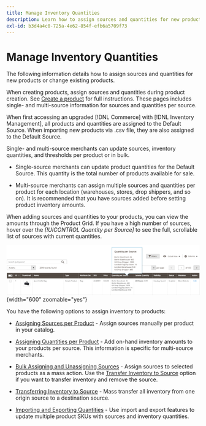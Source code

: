 ```yaml
---
title: Manage Inventory Quantities
description: Learn how to assign sources and quantities for new products or change existing products.
exl-id: b3d4a4c0-725a-4e62-854f-efb6a5709f73
---
```

# Manage Inventory Quantities

The following information details how to assign sources and quantities for new products or change existing products.

When creating products, assign sources and quantities during product creation. See [Create a product](../catalog/product-create.md) for full instructions. These pages includes single- and multi-source information for sources and quantities per source.

When first accessing an upgraded [!DNL Commerce] with [!DNL Inventory Management], all products and quantities are assigned to the Default Source. When importing new products via .csv file, they are also assigned to the Default Source.

Single- and multi-source merchants can update sources, inventory quantities, and thresholds per product or in bulk.

- Single-source merchants can update product quantities for the Default Source. This quantity is the total number of products available for sale.

- Multi-source merchants can assign multiple sources and quantities per product for each location (warehouses, stores, drop shippers, and so on). It is recommended that you have sources added before setting product inventory amounts.

When adding sources and quantities to your products, you can view the amounts through the Product Grid. If you have a high number of sources, hover over the _[!UICONTROL Quantity per Source]_ to see the full, scrollable list of sources with current quantities.

![Product quantities per source](assets/inventory-product-quantity.png){width="600" zoomable="yes"}

You have the following options to assign inventory to products:

- [Assigning Sources per Product](sources-assign-per-product.md) - Assign sources manually per product in your catalog.

- [Assigning Quantities per Product](quantities-assign-per-product.md) - Add on-hand inventory amounts to your products per source. This information is specific for multi-source merchants.

- [Bulk Assigning and Unassigning Sources](bulk-assignment.md) - Assign sources to selected products as a mass action. Use the [Transfer Inventory to Source](inventory-transfer.md) option if you want to transfer inventory and remove the source.

- [Transferring Inventory to Source](inventory-transfer.md) - Mass transfer all inventory from one origin source to a destination source.

- [Importing and Exporting Quantities](inventory-import-export.md) - Use import and export features to update multiple product SKUs with sources and inventory quantities.
